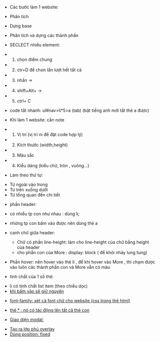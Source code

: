 - Các bước làm 1 website:
+ Phân tích
+ Dựng base
+ Phân tích và dựng các thành phần 

+ SECLECT nhiều element:
+ 1. chọn điểm chung
+ 2. ctr+D để chon lần lượt hết tất cả
+ 3. nhấn -> 
+ 4. shift+Alt+ ->
+ 5. ctrl+ C
+ code tắt nhanh: ul#nav>li*5>a (tab) (bật tiếng anh mới tắt thẻ a được)

+ Khi làm 1 website: cần note
- 1. Vị trí (vị trí ni để đặt code hợp lý)
- 2. Kích thước (width,height)
- 3. Màu sắc 
- 4. Kiểu dáng (kiểu chữ, tròn , vuông...)

+ Làm theo thứ tự:
- Từ ngoài vào trong
- Từ trên xuống dưới
- Từ tổng quan đến chi tiết

+ phần header:
- có nhiều tp con như nhau : dùng li;
- những tp con bấm vào được nên dùng thẻ a
- canh chữ giữa header:
   + Chữ có phần line-height: làm cho line-height của chữ bằng height của header
   + cho phần con của More : display: block ( để khỏi nhảy lung tung)

- Phần hover: nên hover vào thẻ li , để khi hover vào More , thì chạm được vào luôn các thành phần con và More vẫn có màu



+ tính chất của 1 số thẻ:
- li có tính chất list item (theo chiều dọc)
- <a href="#"> khi bấm vào sẽ giữ nguyên 

+  font-family: xét cả font chữ cho website (css trong thẻ html)
+ thẻ * : nó có tác động lên tất cả thẻ con

+ Giao diện modal:
- Tạo ra lớp phủ overlay
- Dùng position: fixed